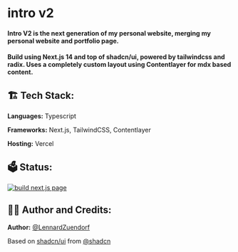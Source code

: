 # intro v2
#### Intro V2 is the next generation of my personal website, merging my personal website and portfolio page.
#### Build using Next.js 14 and top of shadcn/ui, powered by tailwindcss and radix. Uses a completely custom layout using Contentlayer for mdx based content.

## 🏗️ Tech Stack:

**Languages:** Typescript

**Frameworks:** Next.js, TailwindCSS, Contentlayer

**Hosting:** Vercel

## 🗳️ Status:

[![build next.js page](https://github.com/LennardZuendorf/intro/actions/workflows/build.yml/badge.svg?branch=main)](https://github.com/LennardZuendorf/intro/actions/workflows/build.yml)

## 👨‍💻 Author and Credits:

**Author:** [@LennardZuendorf](https://github.com/LennardZuendorf)

Based on [shadcn/ui](https://ui.shadcn.com) from [@shadcn](https://twitter.com/shadcn)
